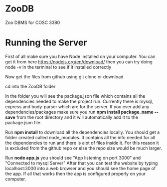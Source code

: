 # ZooDB
Zoo DBMS for COSC 3380







# Running the Server
First of all make sure you have Node installed on your computer. You can get it from here https://nodejs.org/en/download/ 
then you can try doing node -v in the terminal to see if it installed correctly

Now get the files from github using git clone or download.

cd into the ZooDB folder

In the folder you will see the package.json file which contains all the dependencies needed to make the project run. 
Currently there is mysql, express and body-parser which are for the server. 
If you ever add any dependencies/packages make sure you run **npm install package_name --save** from the root directory
and it will automatically add it to the package.json file.

Run **npm install** to download all the dependencies locally. You should get a folder created called node_modules. It contains all the info needed for all the dependencies to run and there is alot of files inside it. 
For this reason it is excluded from the github repo or else the repo size would be much larger. 

Run **node app.js** you should see "App listening on port 3000" and "Connected to mysql Server" After that you can test the website
by typing localhost:3000 into a web browser and you should see the home page of the app. If all that works then the app is configured properly on your computer.




